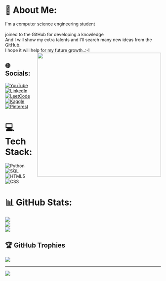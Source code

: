 # 💫 About Me:
I'm a computer science engineering student<br><br>joined to the GitHub for developing a knowledge<br>And I will show my extra talents and I'll search many new ideas from the GitHub.<br>I hope it will help for my future growth..:⁠-⁠!
<image align="right" width="400" src="https://github.com/reshminabegam/reshminabegam/assets/140154991/9687b0b2-17df-40dc-b261-0a92c8f79473">


## 🌐 Socials:
[![YouTube](https://img.shields.io/badge/YouTube-%23FF0000.svg?logo=YouTube&logoColor=white)](https://youtube.com/@resh71_offl)  
[![LinkedIn](https://img.shields.io/badge/LinkedIn-%230077B5.svg?logo=linkedin&logoColor=white)](https://linkedin.com/in/reshminabegam)  
[![LeetCode](https://img.shields.io/badge/LeetCode-%23FFA116.svg?logo=leetcode&logoColor=white)](https://leetcode.com/u/reshminabegam65/)  
[![Kaggle](https://img.shields.io/badge/Kaggle-%2320BEFF.svg?logo=Kaggle&logoColor=white)](https://www.kaggle.com/reshminabegam)  
[![Pinterest](https://img.shields.io/badge/Pinterest-%23E60023.svg?logo=Pinterest&logoColor=white)](https://pinterest.com/_resh71_)  


# 💻 Tech Stack:
![Python](https://img.shields.io/badge/python-3670A0?style=for-the-badge&logo=python&logoColor=ffdd54) 
![SQL](https://img.shields.io/badge/mysql-%2300f.svg?style=for-the-badge&logo=mysql&logoColor=white) 
![HTML5](https://img.shields.io/badge/html5-%23E34F26.svg?style=for-the-badge&logo=html5&logoColor=white) 
![CSS](https://img.shields.io/badge/css-%231572B6.svg?style=for-the-badge&logo=css3&logoColor=white)

# 📊 GitHub Stats:
![](https://github-readme-stats.vercel.app/api?username=reshminabegam&theme=dark&hide_border=false&include_all_commits=false&count_private=false)<br/>
![](https://github-readme-streak-stats.herokuapp.com/?user=reshminabegam&theme=dark&hide_border=false)<br/>
![](https://github-readme-stats.vercel.app/api/top-langs/?username=reshminabegam&theme=dark&hide_border=false&include_all_commits=false&count_private=false&layout=compact)

## 🏆 GitHub Trophies
![](https://github-profile-trophy.vercel.app/?username=reshminabegam&theme=radical&no-frame=false&no-bg=true&margin-w=4)

---
[![](https://visitcount.itsvg.in/api?id=reshminabegam&icon=0&color=0)](https://visitcount.itsvg.in)

<!-- Proudly created with GPRM ( https://gprm.itsvg.in ) -->
